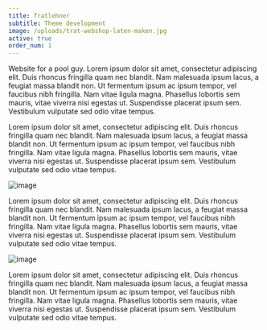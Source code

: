 ```yaml
---
title: Tratlehner
subtitle: Theme development
image: /uploads/trat-webshop-laten-maken.jpg
active: true
order_num: 1
---
```



Website for a pool guy. Lorem ipsum dolor sit amet, consectetur adipiscing elit. Duis rhoncus fringilla quam nec blandit. Nam malesuada ipsum lacus, a feugiat massa blandit non. Ut fermentum ipsum ac ipsum tempor, vel faucibus nibh fringilla. Nam vitae ligula magna. Phasellus lobortis sem mauris, vitae viverra nisi egestas ut. Suspendisse placerat ipsum sem. Vestibulum vulputate sed odio vitae tempus.

Lorem ipsum dolor sit amet, consectetur adipiscing elit. Duis rhoncus fringilla quam nec blandit. Nam malesuada ipsum lacus, a feugiat massa blandit non. Ut fermentum ipsum ac ipsum tempor, vel faucibus nibh fringilla. Nam vitae ligula magna. Phasellus lobortis sem mauris, vitae viverra nisi egestas ut. Suspendisse placerat ipsum sem. Vestibulum vulputate sed odio vitae tempus.

![image](/uploads/tratlehner.png)

Lorem ipsum dolor sit amet, consectetur adipiscing elit. Duis rhoncus fringilla quam nec blandit. Nam malesuada ipsum lacus, a feugiat massa blandit non. Ut fermentum ipsum ac ipsum tempor, vel faucibus nibh fringilla. Nam vitae ligula magna. Phasellus lobortis sem mauris, vitae viverra nisi egestas ut. Suspendisse placerat ipsum sem. Vestibulum vulputate sed odio vitae tempus.

![image](/uploads/tratlehner.png)

Lorem ipsum dolor sit amet, consectetur adipiscing elit. Duis rhoncus fringilla quam nec blandit. Nam malesuada ipsum lacus, a feugiat massa blandit non. Ut fermentum ipsum ac ipsum tempor, vel faucibus nibh fringilla. Nam vitae ligula magna. Phasellus lobortis sem mauris, vitae viverra nisi egestas ut. Suspendisse placerat ipsum sem. Vestibulum vulputate sed odio vitae tempus.

